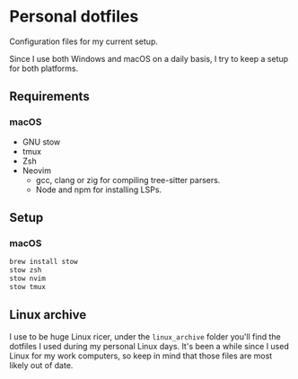 # Personal dotfiles
Configuration files for my current setup.

Since I use both Windows and macOS on a daily basis, I try to keep a setup
for both platforms.

## Requirements

### macOS
* GNU stow
* tmux
* Zsh
* Neovim
    * gcc, clang or zig for compiling tree-sitter parsers.
    * Node and npm for installing LSPs.

## Setup

### macOS

```sh
brew install stow
stow zsh
stow nvim
stow tmux
```

## Linux archive

I use to be huge Linux ricer, under the `linux_archive` folder you'll find the
dotfiles I used during my personal Linux days. It's been a while since I used
Linux for my work computers, so keep in mind that those files are most likely
out of date.
